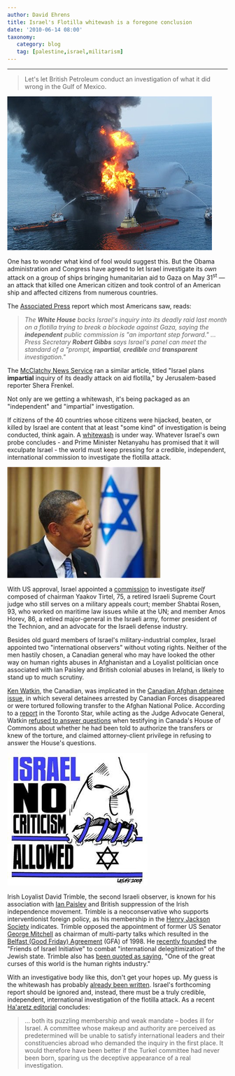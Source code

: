 ```yaml
---
author: David Ehrens
title: Israel's Flotilla whitewash is a foregone conclusion
date: '2010-06-14 08:00'
taxonomy:
   category: blog
   tag: [palestine,israel,militarism]
---
```

---

> Let's let British Petroleum conduct an investigation of what it did wrong in the Gulf of Mexico.

[![BP oil rig](rig.jpg "BP oil rig")](rig.jpg)

One has to wonder what kind of fool would suggest this. But the Obama administration and Congress have agreed to let Israel investigate its _own_ attack on a group of ships bringing humanitarian aid to Gaza on May 31<sup>st</sup> &#8212; an attack that killed one American citizen and took control of an American ship and affected citizens from numerous countries. 

The [Associated Press](http://www.foxnews.com/world/2010/06/13/obama-backs-israels-inquiry-flotilla-raid/) report which most Americans saw, reads:

> _The **White House** backs Israel's inquiry into its deadly raid last month on a flotilla trying to break a blockade against Gaza, saying the **independent** public commission is "an important step forward." ... Press Secretary **Robert Gibbs** says Israel's panel can meet the standard of a "prompt, **impartial**, **credible** and **transparent** investigation."_

The [McClatchy News Service](http://www.thestate.com/2010/06/13/1330760_israel-plans-impartial-inquiry.html) ran a similar article, titled "Israel plans **impartial** inquiry of its deadly attack on aid flotilla," by Jerusalem-based reporter Shera Frenkel.

Not only are we getting a whitewash, it's being packaged as an "independent" and "impartial" investigation.

If citizens of the 40 countries whose citizens were hijacked, beaten, or killed by Israel are content that at least "some kind" of investigation is being conducted, think again. A [whitewash](http://news.bbc.co.uk/2/hi/middle_east/10311653.stm) is under way. Whatever Israel's own probe concludes - and Prime Minister Netanyahu has promised that it will exculpate Israel - the world must keep pressing for a credible, independent, international commission to investigate the flotilla attack.

[![Obama](obamaisrael.jpg "Obama")](obamaisrael.jpg)

With US approval, Israel appointed a [commission](http://www.haaretz.com/news/diplomacy-defense/who-s-who-on-israel-s-committee-on-the-gaza-flotilla-raid-1.296102) to investigate _itself_ composed of chairman Yaakov Tirtel, 75, a retired Israeli Supreme Court judge who still serves on a military appeals court; member Shabtai Rosen, 93, who worked on maritime law issues while at the UN; and member Amos Horev, 86, a retired major-general in the Israeli army, former president of the Technion, and an advocate for the Israeli defense industry. 

Besides old guard members of Israel's military-industrial complex, Israel appointed two "international observers" without voting rights. Neither of the men hastily chosen, a Canadian general who may have looked the other way on human rights abuses in Afghanistan and a Loyalist politician once associated with Ian Paisley and British colonial abuses in Ireland, is likely to stand up to much scrutiny.

[Ken Watkin](http://www.forces.gc.ca/site/about-notresujet/bio/BGen-Ken-Watkin-eng.asp), the Canadian, was implicated in the [Canadian Afghan detainee issue](http://en.wikipedia.org/wiki/Canadian_Afghan_detainee_issue), in which several detainees arrested by Canadian Forces disappeared or were tortured following transfer to the Afghan National Police. According to a [report](http://www.thestar.com/news/canada/afghanmission/article/771198--military-told-to-heed-abuse-claims) in the Toronto Star, while acting as the Judge Advocate General, Watkin [refused to answer questions](http://www.ctv.ca/CTVNews/TopStoriesV2/20091105/afghan_prisoners_091105/?s_name=http://www.ctv.ca/CTVNews/TopStoriesV2/20091105/afghan_prisoners_091105/?s_name=&no_ads=no_ads=) when testifying in Canada's House of Commons about whether he had been told to authorize the transfers or knew of the torture, and claimed attorney-client privilege in refusing to answer the House's questions.

[![No criticism allowed](propaganda.jpg "No criticism allowed")](propaganda.jpg)

Irish Loyalist David Trimble, the second Israeli observer, is known for his association with [Ian Paisley](http://en.wikipedia.org/wiki/Ian_Paisley) and British suppression of the Irish independence movement. Trimble is a neoconservative who supports interventionist foreign policy, as his membership in the [Henry Jackson Society](http://en.wikipedia.org/wiki/Henry_Jackson_Society) indicates. Trimble opposed the appointment of former US Senator [George Mitchell](http://en.wikipedia.org/wiki/George_J._Mitchell) as chairman of multi-party talks which resulted in the [Belfast (Good Friday) Agreement](http://en.wikipedia.org/wiki/Belfast_%28Good_Friday%29_Agreement) (GFA) of 1998. He [recently founded](http://findarticles.com/p/news-articles/jerusalem-post/mi_8048/is_20100531/aznar-trimble-launch-pro-israel/ai_n53871053/) the "Friends of Israel Initiative" to combat "international delegitimization" of the Jewish state. Trimble also has [been quoted as saying](http://www.sinnfein.ie/contents/18761), "One of the great curses of this world is the human rights industry."

With an investigative body like this, don't get your hopes up. My guess is the whitewash has probably [already been written](http://www.haaretz.com/news/national/netanyahu-gaza-flotilla-probe-will-show-the-world-israel-acted-lawfully-1.296074?localLinksEnabled=false). Israel's forthcoming report should be ignored and, instead, there must be a truly credible, independent, international investigation of the flotilla attack. As a recent [Ha'aretz editorial](http://www.haaretz.com/print-edition/opinion/neither-commission-nor-inquiry-1.296222) concludes:

> ... both its puzzling membership and weak mandate &#8211; bodes ill for Israel. A committee whose makeup and authority are perceived as predetermined will be unable to satisfy international leaders and their constituencies abroad who demanded the inquiry in the first place. It would therefore have been better if the Turkel committee had never been born, sparing us the deceptive appearance of a real investigation.

